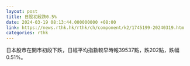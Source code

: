 ```yaml
---
layout: post
title: 日股初段跌0.5%
date: 2024-03-19 08:13:44.000000000 +08:00
link: https://news.rthk.hk/rthk/ch/component/k2/1745199-20240319.htm
categories: rthk
---
```


日本股市在開市初段下跌，日經平均指數較早時報39537點，跌202點，跌幅0.51%。
